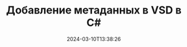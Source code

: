 ---
############################# Static ############################
layout: "auto-gen-metadata"
date: 2024-03-10T13:38:26
draft: false
otherformats: zip xltx xltm xlt xlsx xlsm xlsb xls wmf webp wav vsx vss vsdx vdx vcr vcf ttf ttc torrent tiff tif psd pptx pptm ppt ppsx ppsm pps potx potm pot png pdf otf otc odt ods msg mpt mpp mp3 mov jpg jpf jpeg jp2 heif heic gif flv epub eml emf dxf dwg dotx dotm dot docx docm doc djvu dicom dcm bmp avi asf mkv one otc djvu

############################# Head ############################
head_title: "Добавьте метаданные к файлам VSD в приложениях C#"
head_description: "C# API обработки метаданных для добавления информации о метаданных в файлы VSD. Работа со стандартами метаданных XMP, EXIF, IPTC, ID3 и т. д."

############################# Header ############################
title: "Добавление метаданных в VSD в C#"
description: "Добавляйте собственные свойства метаданных к широкому спектру бизнес-документов, изображений, аудио- и видеофайлов с помощью API GroupDocs.Metadata for .NET."
bg_image: "https://cms.admin.containerize.com/templates/aspose/App_Themes/V3/images/bg/header1.png"
bg_overlay: false
button:
    enable: true
    icon: "fas fa-arrow-down"
    label: "Загрузить бесплатную пробную версию"
    link: "https://downloads.groupdocs.com/metadata/net"

############################# SubMenu ############################
submenu:
    enable: true

    left:
        img_alt: "GroupDocs.Metadata for .NET"
        image: "https://cms.admin.containerize.com/templates/groupdocs/images/product-logos/90x90-noborder/groupdocs-metadata-net.png"
        product: "GroupDocs.Metadata"
        platform: ".NET"

    middle:
        button:

            # button loop
            - link: "https://apireference.groupdocs.com/metadata/net"
              text: "{submenu.content_middle.button_text_1}"

            # button loop
            - link: "https://github.com/groupdocs-metadata"
              text: "{submenu.content_middle.button_text_2}"

            # button loop
            - link: "https://products.groupdocs.app/metadata/family"
              text: "{submenu.content_middle.button_text_3}"

            # button loop
            - link: "https://purchase.groupdocs.com/pricing/metadata/net"
              text: "{submenu.content_middle.button_text_4}"

    right:
        link_download: "https://downloads.groupdocs.com/metadata"
        link_learn: "https://docs.groupdocs.com/metadata/net"
        link_buy: "https://purchase.groupdocs.com"

############################# About ############################
about:
    enable: true
    title: "Об API GroupDocs.Metadata for .NET"
    content: |
        [GroupDocs.Metadata for .NET](/ru/metadata/net/) предлагает расширенный набор функций управления метаданными и обработки метаданных, позволяющий программистам .NET легко просматривать, редактировать, удалять, находить, сравнивать, заменять и экспортировать метаданные из изображений и форматов документов без использования внешнего программного обеспечения. Добавляйте сведения о метаданных в форматы файлов PDF, Microsoft Word, Excel, PowerPoint, Outlook, OneNote, Visio, Project, AutoCAD, архивные и мультимедийные файлы с дополнительной поддержкой для выполнения операций с метаданными в любых приложениях на базе .NET с максимальной гибкостью.

############################# Steps ############################
steps:
    enable: true
    title_left: "Шаги по добавлению метаданных в VSD в C#"
    content_left: |
        [GroupDocs.Metadata for .NET](/ru/metadata/net/) позволяет разработчикам .NET легко добавлять сведения о метаданных в VSD файлы прямо из своих приложений, выполнив несколько простых шагов.
        
        * Загрузите файл VSD для обновления.
        * Укажите предикат, который будет использоваться для добавления свойств метаданных.
        * Передайте предикат методу addProperties.
        * Сохраните изменения.

    title_right: "Системные требования"
    content_right: |
        GroupDocs.Metadata for .NET API-интерфейсы поддерживаются на всех основных платформах и операционных системах. Перед выполнением приведенного ниже кода убедитесь, что в вашей системе установлены следующие предварительные требования.

        * Операционные системы: ОС Microsoft Windows, Linux, Mac
        * Среды разработки: Visual Studio, Xamarin, MonoDevelop
        * Рамки: .NET Framework, .NET Standard, .NET Core, Mono
        * Загрузите последнюю версию GroupDocs.Metadata for .NET из [NuGet](https://www.nuget.org/packages/groupdocs.metadata)
         
    code: |
        ```csharp    
        // загрузить файл в экземпляр класса Metadata
        using (var metadata = new GroupDocs.Metadata.Metadata("input.vsd"))
        {
            // добавить свойство, содержащее автора контента
            var affected = metadata.AddProperties(p => p.Tags.Contains(
              GroupDocs.Metadata.Tagging.Tags.Person.Creator), new GroupDocs.Metadata.Common.PropertyValue("test content author"));
            Console.WriteLine("Affected properties: {0}", affected);
            metadata.Save("output.vsd");
        }
        ```

############################# Demos ############################
demos:
    enable: true
    title: "Живые демонстрации для добавления метаданных"
    content: |
       Добавьте метаданные в файл VSD прямо сейчас, посетив веб-сайт [GroupDocs.Metadata Live Demos](https://products.groupdocs.app/metadata/family).
       Живая демонстрация имеет следующие преимущества.
        
############################# About Formats ############################
about_formats:
    enable: true

############################# More Formats ############################
more_formats:
    enable: true
    title: "Добавление свойств метаданных к другим форматам файлов"
    content: |
        API добавления метаданных многоформатных документов и изображений для .NET. Извлеките метаданные некоторых популярных форматов файлов, как указано ниже.

############################# Back to top ###############################
back_to_top:
    enable: true
---
